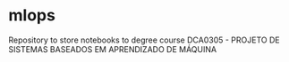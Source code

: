 # mlops
Repository to store notebooks to degree course DCA0305 - PROJETO DE SISTEMAS BASEADOS EM APRENDIZADO DE MÁQUINA 
